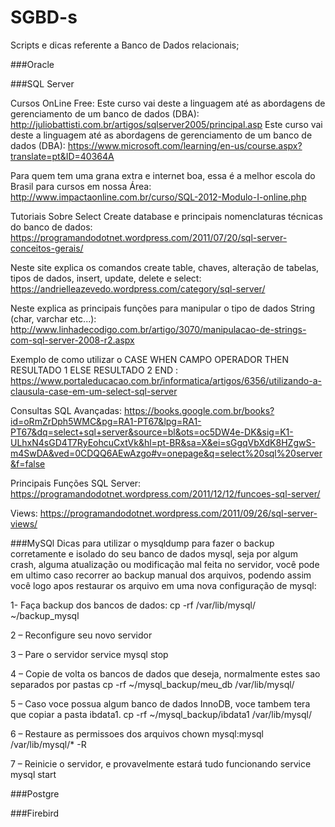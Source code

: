 # SGBD-s
Scripts e dicas referente a Banco de Dados relacionais;

###Oracle



###SQL Server

Cursos OnLine Free:
Este curso vai deste a linguagem até as abordagens de gerenciamento de um banco de dados (DBA): http://juliobattisti.com.br/artigos/sqlserver2005/principal.asp
Este curso vai deste a linguagem até as abordagens de gerenciamento de um banco de dados (DBA): https://www.microsoft.com/learning/en-us/course.aspx?translate=pt&ID=40364A

Para quem tem uma grana extra e internet boa, essa é a melhor escola do Brasil para cursos em nossa Área: http://www.impactaonline.com.br/curso/SQL-2012-Modulo-I-online.php

Tutoriais Sobre Select
Create database e principais nomenclaturas técnicas do banco de dados: https://programandodotnet.wordpress.com/2011/07/20/sql-server-conceitos-gerais/

Neste site explica os comandos create table, chaves, alteração de tabelas, tipos de dados, insert, update, delete e select: https://andrielleazevedo.wordpress.com/category/sql-server/

Neste explica as principais funções para manipular o tipo de dados String (char, varchar etc...): http://www.linhadecodigo.com.br/artigo/3070/manipulacao-de-strings-com-sql-server-2008-r2.aspx

Exemplo de como utilizar o CASE WHEN CAMPO OPERADOR THEN RESULTADO 1 ELSE RESULTADO 2 END : https://www.portaleducacao.com.br/informatica/artigos/6356/utilizando-a-clausula-case-em-um-select-sql-server

Consultas SQL Avançadas: https://books.google.com.br/books?id=oRmZrDph5WMC&pg=RA1-PT67&lpg=RA1-PT67&dq=select+sql+server&source=bl&ots=oc5DW4e-DK&sig=K1-ULhxN4sGD4T7RyEohcuCxtVk&hl=pt-BR&sa=X&ei=sGgqVbXdK8HZgwS-m4SwDA&ved=0CDQQ6AEwAzgo#v=onepage&q=select%20sql%20server&f=false

Principais Funções SQL Server: https://programandodotnet.wordpress.com/2011/12/12/funcoes-sql-server/

Views: https://programandodotnet.wordpress.com/2011/09/26/sql-server-views/


###MySQl
Dicas para utilizar o mysqldump para fazer o backup corretamente e isolado do seu banco de dados mysql, seja por algum crash, alguma atualização ou modificação mal feita no servidor, você pode em ultimo caso recorrer ao backup manual dos arquivos, podendo assim você logo apos restaurar os arquivo em uma nova configuração de mysql:

1- Faça backup dos bancos de dados:
cp -rf /var/lib/mysql/ ~/backup_mysql

2 – Reconfigure seu novo servidor

3 – Pare o servidor
service mysql stop

4 – Copie de volta os bancos de dados que deseja, normalmente estes sao separados por pastas
cp -rf ~/mysql_backup/meu_db /var/lib/mysql/

5 – Caso voce possua algum banco de dados InnoDB, voce tambem tera que copiar a pasta ibdata1.
cp -rf ~/mysql_backup/ibdata1 /var/lib/mysql/

6 – Restaure as permissoes dos arquivos
chown mysql:mysql /var/lib/mysql/* -R

7 – Reinicie o servidor, e provavelmente estará tudo funcionando
service mysql start


###Postgre



###Firebird
